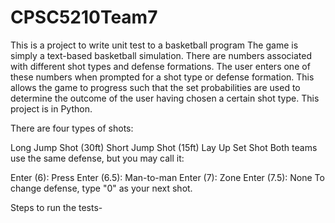 # CPSC5210Team7
This is a project to write unit test to a basketball program
The game is simply a text-based basketball simulation. There are numbers associated with different shot types and defense formations. The user enters one of these numbers when prompted for a shot type or defense formation. This allows the game to progress such that the set probabilities are used to determine the outcome of the user having chosen a certain shot type. This project is in Python.

There are four types of shots:

Long Jump Shot (30ft)
Short Jump Shot (15ft)
Lay Up
Set Shot
Both teams use the same defense, but you may call it:

Enter (6): Press
Enter (6.5): Man-to-man
Enter (7): Zone
Enter (7.5): None
To change defense, type "0" as your next shot.

Steps to run the tests-


